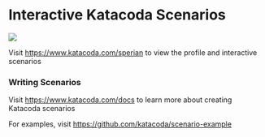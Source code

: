 # Interactive Katacoda Scenarios

[![](http://shields.katacoda.com/katacoda/sperian/count.svg)](https://www.katacoda.com/sperian "Get your profile on Katacoda.com")

Visit https://www.katacoda.com/sperian to view the profile and interactive scenarios

### Writing Scenarios
Visit https://www.katacoda.com/docs to learn more about creating Katacoda scenarios

For examples, visit https://github.com/katacoda/scenario-example
